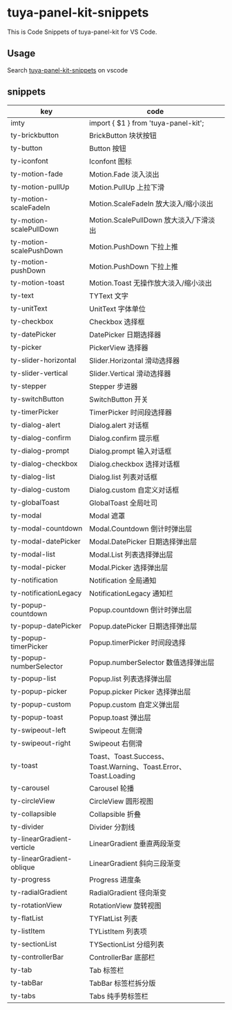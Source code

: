 # tuya-panel-kit-snippets

This is Code Snippets of tuya-panel-kit for VS Code.

## Usage

Search [tuya-panel-kit-snippets](https://marketplace.visualstudio.com/items?itemName=youngjuning.tuya-panel-kit-snippets) on vscode

## snippets

| key                        | code                                                         |
| -------------------------- | ------------------------------------------------------------ |
| imty                       | import { $1 } from 'tuya-panel-kit';                         |
| ty-brickbutton             | BrickButton 块状按钮                                         |
| ty-button                  | Button 按钮                                                  |
| ty-iconfont                | Iconfont 图标                                                |
| ty-motion-fade             | Motion.Fade 淡入淡出                                         |
| ty-motion-pullUp           | Motion.PullUp 上拉下滑                                       |
| ty-motion-scaleFadeIn      | Motion.ScaleFadeIn 放大淡入/缩小淡出                         |
| ty-motion-scalePullDown    | Motion.ScalePullDown 放大淡入/下滑淡出                       |
| ty-motion-scalePushDown    | Motion.PushDown 下拉上推                                     |
| ty-motion-pushDown         | Motion.PushDown 下拉上推                                     |
| ty-motion-toast            | Motion.Toast 无操作放大淡入/缩小淡出                         |
| ty-text                    | TYText 文字                                                  |
| ty-unitText                | UnitText 字体单位                                            |
| ty-checkbox                | Checkbox 选择框                                              |
| ty-datePicker              | DatePicker 日期选择器                                        |
| ty-picker                  | PickerView 选择器                                            |
| ty-slider-horizontal       | Slider.Horizontal 滑动选择器                                 |
| ty-slider-vertical         | Slider.Vertical 滑动选择器                                   |
| ty-stepper                 | Stepper 步进器                                               |
| ty-switchButton            | SwitchButton 开关                                            |
| ty-timerPicker             | TimerPicker 时间段选择器                                     |
| ty-dialog-alert            | Dialog.alert 对话框                                          |
| ty-dialog-confirm          | Dialog.confirm 提示框                                        |
| ty-dialog-prompt           | Dialog.prompt 输入对话框                                     |
| ty-dialog-checkbox         | Dialog.checkbox 选择对话框                                   |
| ty-dialog-list             | Dialog.list 列表对话框                                       |
| ty-dialog-custom           | Dialog.custom 自定义对话框                                   |
| ty-globalToast             | GlobalToast 全局吐司                                         |
| ty-modal                   | Modal 遮罩                                                   |
| ty-modal-countdown         | Modal.Countdown 倒计时弹出层                                 |
| ty-modal-datePicker        | Modal.DatePicker 日期选择弹出层                              |
| ty-modal-list              | Modal.List 列表选择弹出层                                    |
| ty-modal-picker            | Modal.Picker 选择弹出层                                      |
| ty-notification            | Notification 全局通知                                        |
| ty-notificationLegacy      | NotificationLegacy 通知栏                                    |
| ty-popup-countdown         | Popup.countdown 倒计时弹出层                                 |
| ty-popup-datePicker        | Popup.datePicker 日期选择弹出层                              |
| ty-popup-timerPicker       | Popup.timerPicker 时间段选择                                 |
| ty-popup-numberSelector    | Popup.numberSelector 数值选择弹出层                          |
| ty-popup-list              | Popup.list 列表选择弹出层                                    |
| ty-popup-picker            | Popup.picker Picker 选择弹出层                               |
| ty-popup-custom            | Popup.custom 自定义弹出层                                    |
| ty-popup-toast             | Popup.toast 弹出层                                           |
| ty-swipeout-left           | Swipeout 左侧滑                                              |
| ty-swipeout-right          | Swipeout 右侧滑                                              |
| ty-toast                   | Toast、Toast.Success、Toast.Warning、Toast.Error、Toast.Loading |
| ty-carousel                | Carousel 轮播                                                |
| ty-circleView              | CircleView 圆形视图                                          |
| ty-collapsible             | Collapsible 折叠                                             |
| ty-divider                 | Divider 分割线                                               |
| ty-linearGradient-verticle | LinearGradient 垂直两段渐变                                  |
| ty-linearGradient-oblique  | LinearGradient 斜向三段渐变                                  |
| ty-progress                | Progress 进度条                                              |
| ty-radialGradient          | RadialGradient 径向渐变                                      |
| ty-rotationView            | RotationView 旋转视图                                        |
| ty-flatList                | TYFlatList 列表                                              |
| ty-listItem                | TYListItem 列表项                                            |
| ty-sectionList             | TYSectionList 分组列表                                       |
| ty-controllerBar           | ControllerBar 底部栏                                         |
| ty-tab                     | Tab 标签栏                                                   |
| ty-tabBar                  | TabBar 标签栏拆分版                                          |
| ty-tabs                    | Tabs 纯手势标签栏                                            |

